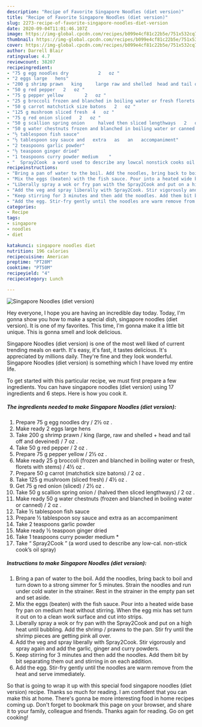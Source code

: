 ```yaml
---
description: "Recipe of Favorite Singapore Noodles (diet version)"
title: "Recipe of Favorite Singapore Noodles (diet version)"
slug: 2273-recipe-of-favorite-singapore-noodles-diet-version
date: 2020-09-04T11:01:46.107Z
image: https://img-global.cpcdn.com/recipes/b099e4cf81c22b5e/751x532cq70/singapore-noodles-diet-version-recipe-main-photo.jpg
thumbnail: https://img-global.cpcdn.com/recipes/b099e4cf81c22b5e/751x532cq70/singapore-noodles-diet-version-recipe-main-photo.jpg
cover: https://img-global.cpcdn.com/recipes/b099e4cf81c22b5e/751x532cq70/singapore-noodles-diet-version-recipe-main-photo.jpg
author: Darrell Blair
ratingvalue: 4.7
reviewcount: 38207
recipeingredient:
- "75 g egg noodles dry           2   oz "
- "2 eggs large   hens"
- "200 g shrimp prawn   king     large raw and shelled  head and tail off and deveined   7   oz "
- "50 g red pepper   2   oz "
- "75 g pepper yellow        2   oz "
- "25 g broccoli frozen and blanched in boiling water or fresh florets with stems  4   oz "
- "50 g carrot matchstick size batons   2   oz "
- "125 g mushroom sliced fresh  4   oz "
- "75 g red onion sliced   2   oz "
- "50 g scallion spring onion     halved then sliced lengthways   2   oz "
- "50 g water chestnuts frozen and blanched in boiling water or canned   2   oz "
- "½ tablespoon fish sauce"
- "½ tablespoon soy sauce and   extra   as   an   accompaniment"
- "2 teaspoons garlic powder"
- "½ teaspoon ginger dried"
- "1 teaspoons curry powder medium    "
- "  Spray2Cook  a word used to describe any lowcal nonstick cooks oil spray"
recipeinstructions:
- "Bring a pan of water to the boil. Add the noodles, bring back to boil and turn down to a strong simmer for 5 minutes. Strain the noodles and run under cold water in the strainer. Rest in the strainer in the empty pan set and set aside."
- "Mix the eggs (beaten) with the fish sauce. Pour into a heated wide base fry pan on medium heat without stirring. When the egg mix has set turn it out on to a clean work surface and cut into strips."
- "Liberally spray a wok or fry pan with the Spray2Cook and put on a high heat until bubbling. Add the shrimp / prawns to the pan. Stir fry until the shrimp pieces are getting pink all over."
- "Add the veg and spray liberally with Spray2Cook. Stir vigorously and spray again and add the garlic, ginger and curry powders."
- "Keep stirring for 3 minutes and then add the noodles. Add them bit by bit separating them out and stirring in on each addition."
- "Add the egg. Stir-fry gently until the noodles are warm remove from the heat and serve immediately."
categories:
- Recipe
tags:
- singapore
- noodles
- diet

katakunci: singapore noodles diet 
nutrition: 196 calories
recipecuisine: American
preptime: "PT28M"
cooktime: "PT50M"
recipeyield: "4"
recipecategory: Lunch

---
```



![Singapore Noodles (diet version)](https://img-global.cpcdn.com/recipes/b099e4cf81c22b5e/751x532cq70/singapore-noodles-diet-version-recipe-main-photo.jpg)

Hey everyone, I hope you are having an incredible day today. Today, I'm gonna show you how to make a special dish, singapore noodles (diet version). It is one of my favorites. This time, I'm gonna make it a little bit unique. This is gonna smell and look delicious.

Singapore Noodles (diet version) is one of the most well liked of current trending meals on earth. It's easy, it's fast, it tastes delicious. It's appreciated by millions daily. They're fine and they look wonderful. Singapore Noodles (diet version) is something which I have loved my entire life.




To get started with this particular recipe, we must first prepare a few ingredients. You can have singapore noodles (diet version) using 17 ingredients and 6 steps. Here is how you cook it.

<!--inarticleads1-->

##### The ingredients needed to make Singapore Noodles (diet version):

1. Prepare 75 g egg noodles dry         /  2½   oz .
1. Make ready 2 eggs large   hens
1. Take 200 g shrimp prawn /  king     (large, raw and shelled + head and tail off and deveined) /  7   oz .
1. Take 50 g red pepper /  2   oz .
1. Prepare 75 g pepper yellow      /  2½   oz .
1. Make ready 25 g broccoli (frozen and blanched in boiling water or fresh, florets with stems) / 4½   oz .
1. Prepare 50 g carrot (matchstick size batons) /  2   oz .
1. Take 125 g mushroom (sliced fresh) / 4½   oz .
1. Get 75 g red onion (sliced) /  2½   oz .
1. Take 50 g scallion spring onion /    (halved then sliced lengthways) /  2   oz .
1. Make ready 50 g water chestnuts (frozen and blanched in boiling water or canned) /  2   oz .
1. Take ½ tablespoon fish sauce
1. Prepare ½ tablespoon soy sauce and   extra   as   an   accompaniment
1. Take 2 teaspoons garlic powder
1. Make ready ½ teaspoon ginger dried
1. Take 1 teaspoons curry powder medium    *
1. Take  “ Spray2Cook ” (a word used to describe any low-cal. non-stick cook’s oil spray)




<!--inarticleads2-->

##### Instructions to make Singapore Noodles (diet version):

1. Bring a pan of water to the boil. Add the noodles, bring back to boil and turn down to a strong simmer for 5 minutes. Strain the noodles and run under cold water in the strainer. Rest in the strainer in the empty pan set and set aside.
1. Mix the eggs (beaten) with the fish sauce. Pour into a heated wide base fry pan on medium heat without stirring. When the egg mix has set turn it out on to a clean work surface and cut into strips.
1. Liberally spray a wok or fry pan with the Spray2Cook and put on a high heat until bubbling. Add the shrimp / prawns to the pan. Stir fry until the shrimp pieces are getting pink all over.
1. Add the veg and spray liberally with Spray2Cook. Stir vigorously and spray again and add the garlic, ginger and curry powders.
1. Keep stirring for 3 minutes and then add the noodles. Add them bit by bit separating them out and stirring in on each addition.
1. Add the egg. Stir-fry gently until the noodles are warm remove from the heat and serve immediately.




So that is going to wrap it up with this special food singapore noodles (diet version) recipe. Thanks so much for reading. I am confident that you can make this at home. There's gonna be more interesting food in home recipes coming up. Don't forget to bookmark this page on your browser, and share it to your family, colleague and friends. Thanks again for reading. Go on get cooking!

